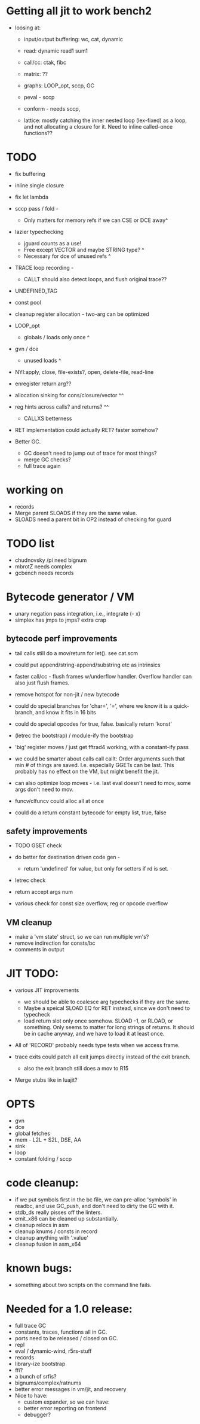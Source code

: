 # Getting all jit to work bench2

* loosing at: 
  * input/output buffering: wc, cat, dynamic
  * read: dynamic read1 sum1
  * call/cc: ctak, fibc
  * matrix: ??
  * graphs: LOOP_opt, sccp, GC
  * peval - sccp
  * conform - needs sccp, 

  * lattice: mostly catching the inner nested loop (lex-fixed) as a loop, and not allocating a closure for it.
    Need to inline called-once functions??

# TODO
* fix buffering
* inline single closure
* fix let lambda

* sccp pass / fold - 
  * Only matters for memory refs if we can CSE or DCE away^
* lazier typechecking 
  * jguard counts as a use!
  * Free except VECTOR and maybe STRING type? ^
  * Necessary for dce of unused refs ^

* TRACE loop recording - 
  * CALLT should also detect loops, and flush original trace??
  
* UNDEFINED_TAG
* const pool
* cleanup register allocation - two-arg can be optimized

* LOOP_opt 
  * globals / loads only once ^
* gvn / dce 
  * unused loads ^ 

* NYI:apply, close, file-exists?, open, delete-file, read-line
* enregister return arg??
* allocation sinking for cons/closure/vector ^^
* reg hints across calls? and returns? ^^
  * CALLXS betterness
* RET implementation could actually RET? faster somehow?

* Better GC.
  * GC doesn't need to jump out of trace for most things?
  * merge GC checks?
  * full trace again

# working on

* records
* Merge parent SLOADS if they are the same value.
* SLOADS need a parent bit in OP2 instead of checking for guard

# TODO list

* chudnovsky /pi need bignum
* mbrotZ needs complex
* gcbench needs records

# Bytecode generator / VM

* unary negation pass integration, i.e., integrate (- x)
* simplex has jmps to jmps? extra crap

## bytecode perf improvements 

* tail calls still do a mov/return for let().  see cat.scm

* could put append/string-append/substring etc as intrinsics
* faster call/cc - flush frames w/underflow handler.  Overflow handler can also just flush frames.

* remove hotspot for non-jit / new bytecode
* could do special branches for 'char=', '=', where we know it is a quick-branch, and know it fits in 16 bits
* could do special opcodes for true, false.  basically return 'konst'

* (letrec the bootstrap) / module-ify the bootstrap
* 'big' register moves / just get fftrad4 working, with a constant-ify pass
* we could be smarter about calls call callt: Order arguments such that min # of things are saved.  I.e. especially GGETs can be last.
 This probably has no effect on the VM, but might benefit the jit.
* can also optimize loop moves - i.e. last eval doesn't need to mov, some args don't need to mov.
* funcv/clfuncv could alloc all at once
* could do a return constant bytecode for empty list, true, false

## safety improvements
* TODO GSET check
* do better for destination driven code gen - 
   * return 'undefined' for value, but only for setters if rd is set.
* letrec check
* return accept args num 

* various check for const size overflow, reg or opcode overflow

## VM cleanup
* make a 'vm state' struct, so we can run multiple vm's?
* remove indirection for consts/bc
* comments in output

# JIT TODO:

* various JIT improvements
  * we should be able to coalesce arg typechecks if they are the same.
  * Maybe a speical SLOAD EQ for RET instead, since we don't need to typecheck
  * load return slot only once somehow.  SLOAD -1, or RLOAD, or something.
      Only seems to matter for long strings of returns.  It should be in cache anyway, and we have to load
	  it at least once.

* All of 'RECORD' probably needs type tests when we access frame.

* trace exits could patch all exit jumps directly instead of the exit branch.
  * also the exit branch still does a mov to R15
* Merge stubs like in luajit?

# OPTS

* gvn
* dce
* global fetches
* mem - L2L + S2L, DSE, AA
* sink
* loop
* constant folding / sccp

# code cleanup:
* if we put symbols first in the bc file, we can pre-alloc 'symbols'
  in readbc, and use GC_push, and don't need to dirty the GC with it.
* stdb_ds really pisses off the linters.
* emit_x86 can be cleaned up substantially.
* cleanup relocs in asm
* cleanup knums / consts in record
* cleanup anything with '.value'
* cleanup fusion in asm_x64

# known bugs:
* something about two scripts on the command line fails.

# Needed for a 1.0 release:
* full trace GC
* constants, traces, functions all in GC.
* ports need to be released / closed on GC.
* repl
* eval / dynamic-wind, r5rs-stuff
* records
* library-ize bootstrap
* ffi?
* a bunch of srfis?
* bignums/complex/ratnums
* better error messages in vm/jit, and recovery
* Nice to have: 
  * custom expander, so we can have:
  * better error reporting on frontend
  * debugger?

